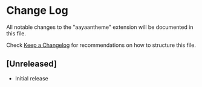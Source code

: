 # Change Log

All notable changes to the "aayaantheme" extension will be documented in this file.

Check [Keep a Changelog](http://keepachangelog.com/) for recommendations on how to structure this file.

## [Unreleased]

- Initial release
